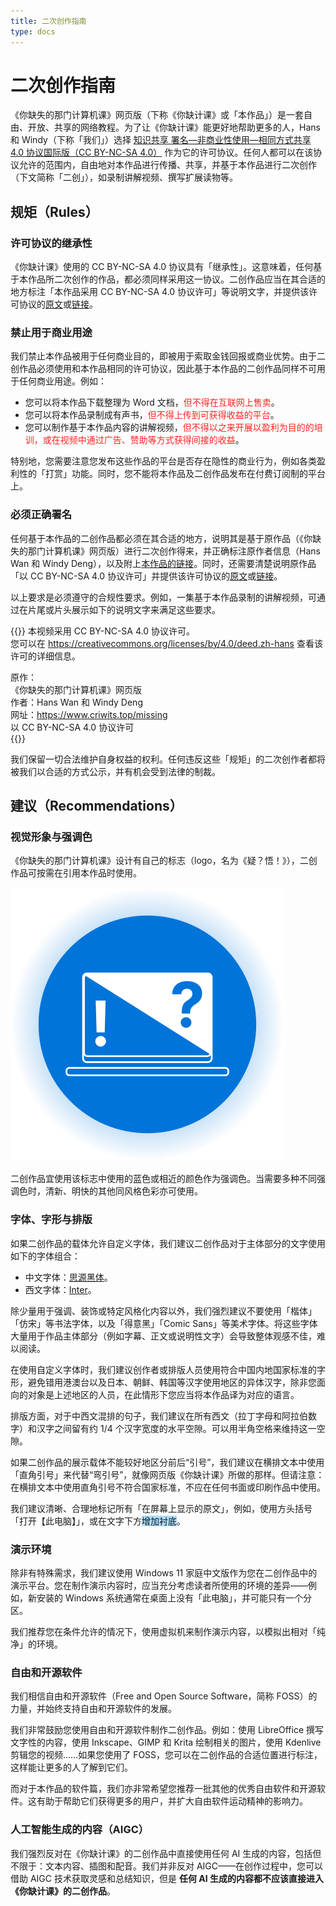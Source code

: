 ```yaml
---
title: 二次创作指南
type: docs
---
```


# 二次创作指南

《你缺失的那门计算机课》网页版（下称《你缺计课》或「本作品」）是一套自由、开放、共享的网络教程。为了让《你缺计课》能更好地帮助更多的人，Hans 和 Windy（下称「我们」）选择 [知识共享 署名—非商业性使用—相同方式共享 4.0 协议国际版（CC BY-NC-SA 4.0）](https://creativecommons.org/licenses/by-nc-sa/4.0/deed.zh-hans) 作为它的许可协议。任何人都可以在该协议允许的范围内，自由地对本作品进行传播、共享，并基于本作品进行二次创作（下文简称「二创」），如录制讲解视频、撰写扩展读物等。

## 规矩（Rules）

### 许可协议的继承性

《你缺计课》使用的 CC BY-NC-SA 4.0 协议具有「继承性」。这意味着，任何基于本作品所二次创作的作品，都必须同样采用这一协议。二创作品应当在其合适的地方标注「本作品采用 CC BY-NC-SA 4.0 协议许可」等说明文字，并提供该许可协议的[原文](https://creativecommons.org/licenses/by-nc-sa/4.0/legalcode.zh-hans)或[链接](https://creativecommons.org/licenses/by/4.0/deed.zh-hans)。

### 禁止用于商业用途

我们禁止本作品被用于任何商业目的，即被用于索取金钱回报或商业优势。由于二创作品必须使用和本作品相同的许可协议，因此基于本作品的二创作品同样不可用于任何商业用途。例如：

- 您可以将本作品下载整理为 Word 文档，<span style="color: #f22">但不得在互联网上售卖</span>。
- 您可以将本作品录制成有声书，<span style="color: #f22">但不得上传到可获得收益的平台</span>。
- 您可以制作基于本作品内容的讲解视频，<span style="color: #f22">但不得以之来开展以盈利为目的的培训，或在视频中通过广告、赞助等方式获得间接的收益</span>。

特别地，您需要注意您发布这些作品的平台是否存在隐性的商业行为，例如各类盈利性的「打赏」功能。同时，您不能将本作品及二创作品发布在付费订阅制的平台上。

### 必须正确署名

任何基于本作品的二创作品都必须在其合适的地方，说明其是基于原作品（《你缺失的那门计算机课》网页版）进行二次创作得来，并正确标注原作者信息（Hans Wan 和 Windy Deng），以及附上[本作品的链接](https://www.criwits.top/missing)。同时，还需要清楚说明原作品「以 CC BY-NC-SA 4.0 协议许可」并提供该许可协议的[原文](https://creativecommons.org/licenses/by-nc-sa/4.0/legalcode.zh-hans)或[链接](https://creativecommons.org/licenses/by/4.0/deed.zh-hans)。

以上要求是必须遵守的合规性要求。例如，一集基于本作品录制的讲解视频，可通过在片尾或片头展示如下的说明文字来满足这些要求。

{{<hint quoting>}}
本视频采用 CC BY-NC-SA 4.0 协议许可。<br>
您可以在 https://creativecommons.org/licenses/by/4.0/deed.zh-hans 查看该许可的详细信息。<br>

原作：<br>
《你缺失的那门计算机课》网页版<br>
作者：Hans Wan 和 Windy Deng<br>
网址：https://www.criwits.top/missing<br>
以 CC BY-NC-SA 4.0 协议许可<br>
{{</hint>}}

我们保留一切合法维护自身权益的权利。任何违反这些「规矩」的二次创作者都将被我们以合适的方式公示，并有机会受到法律的制裁。

## 建议（Recommendations）

### 视觉形象与强调色

《你缺失的那门计算机课》设计有自己的标志（logo，名为《疑？悟！》），二创作品可按需在引用本作品时使用。

![Missing Logo](adapt-guide/Logo.png#center)

二创作品宜使用该标志中使用的蓝色或相近的颜色作为强调色。当需要多种不同强调色时，清新、明快的其他同风格色彩亦可使用。

### 字体、字形与排版

如果二创作品的载体允许自定义字体，我们建议二创作品对于主体部分的文字使用如下的字体组合：

- 中文字体：[思源黑体](https://github.com/adobe-fonts/source-han-sans/)。
- 西文字体：[Inter](https://rsms.me/inter/)。

除少量用于强调、装饰或特定风格化内容以外，我们强烈建议不要使用「楷体」「仿宋」等书法字体，以及「得意黑」「Comic Sans」等美术字体。将这些字体大量用于作品主体部分（例如字幕、正文或说明性文字）会导致整体观感不佳，难以阅读。

在使用自定义字体时，我们建议创作者或排版人员使用符合中国内地国家标准的字形，避免错用港澳台以及日本、朝鲜、韩国等汉字使用地区的异体汉字，除非您面向的对象是上述地区的人员，在此情形下您应当将本作品译为对应的语言。

排版方面，对于中西文混排的句子，我们建议在所有西文（拉丁字母和阿拉伯数字）和汉字之间留有约 1/4 个汉字宽度的水平空隙。可以用半角空格来维持这一空隙。

如果二创作品的展示载体不能较好地区分前后“引号”，我们建议在横排文本中使用「直角引号」来代替“弯引号”，就像网页版《你缺计课》所做的那样。但请注意：在横排文本中使用直角引号不符合国家标准，不应在任何书面或印刷作品中使用。

我们建议清晰、合理地标记所有「在屏幕上显示的原文」，例如，使用方头括号「打开【此电脑】」，或在文字下方<span style="background: #adf">增加衬底</span>。

### 演示环境

除非有特殊需求，我们建议使用 Windows 11 家庭中文版作为您在二创作品中的演示平台。您在制作演示内容时，应当充分考虑读者所使用的环境的差异——例如，新安装的 Windows 系统通常在桌面上没有「此电脑」，并可能只有一个分区。

我们推荐您在条件允许的情况下，使用虚拟机来制作演示内容，以模拟出相对「纯净」的环境。

### 自由和开源软件

我们相信自由和开源软件（Free and Open Source Software，简称 FOSS）的力量，并始终支持自由和开源软件的发展。

我们非常鼓励您使用自由和开源软件制作二创作品。例如：使用 LibreOffice 撰写文字性的内容，使用 Inkscape、GIMP 和 Krita 绘制相关的图片，使用 Kdenlive 剪辑您的视频……如果您使用了 FOSS，您可以在二创作品的合适位置进行标注，这样能让更多的人了解到它们。

而对于本作品的软件篇，我们亦非常希望您推荐一批其他的优秀自由软件和开源软件。这有助于帮助它们获得更多的用户，并扩大自由软件运动精神的影响力。

### 人工智能生成的内容（AIGC）

我们强烈反对在《你缺计课》的二创作品中直接使用任何 AI 生成的内容，包括但不限于：文本内容、插图和配音。我们并非反对 AIGC——在创作过程中，您可以借助 AIGC 技术获取灵感和总结知识，但是 **任何 AI 生成的内容都不应该直接进入《你缺计课》的二创作品**。